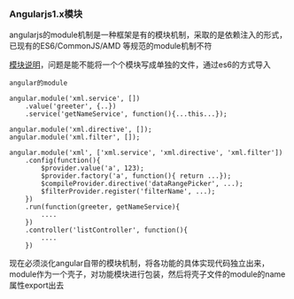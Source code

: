 
### Angularjs1.x模块

angularjs的module机制是一种框架是有的模块机制，采取的是依赖注入的形式，已现有的ES6/CommonJS/AMD 等规范的module机制不符

[模块说明](https://docs.angularjs.org/guide/module)，问题是能不能将一个个模块写成单独的文件，通过es6的方式导入
```
angular的module

angular.module('xml.service', [])
	.value('greeter', {..})
	.service('getNameService', function(){...this...});

angular.module('xml.directive', []);
angular.module('xml.filter', []);

angular.module('xml', ['xml.service', 'xml.directive', 'xml.filter'])
	.config(function(){
		$provider.value('a', 123);
		$provider.factory('a', function(){ return ...});
		$compileProvider.directive('dataRangePicker', ...);
		$filterProvider.register('filterName', ...);
	})
	.run(function(greeter, getNameService){
		....
	})
	.controller('listController', function(){
		....
	})
```

现在必须淡化angular自带的模块机制，将各功能的具体实现代码独立出来，module作为一个壳子，对功能模块进行包装，然后将壳子文件的module的name属性export出去
